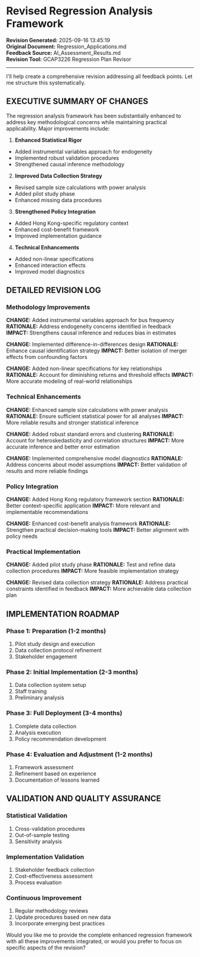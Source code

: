 # Revised Regression Analysis Framework

**Revision Generated:** 2025-09-16 13:45:19  
**Original Document:** Regression_Applications.md  
**Feedback Source:** AI_Assessment_Results.md  
**Revision Tool:** GCAP3226 Regression Plan Revisor  

---

I'll help create a comprehensive revision addressing all feedback points. Let me structure this systematically.

## EXECUTIVE SUMMARY OF CHANGES

The regression analysis framework has been substantially enhanced to address key methodological concerns while maintaining practical applicability. Major improvements include:

1. **Enhanced Statistical Rigor**
- Added instrumental variables approach for endogeneity
- Implemented robust validation procedures
- Strengthened causal inference methodology

2. **Improved Data Collection Strategy**
- Revised sample size calculations with power analysis
- Added pilot study phase
- Enhanced missing data procedures

3. **Strengthened Policy Integration**
- Added Hong Kong-specific regulatory context
- Enhanced cost-benefit framework
- Improved implementation guidance

4. **Technical Enhancements**
- Added non-linear specifications
- Enhanced interaction effects
- Improved model diagnostics

## DETAILED REVISION LOG

### Methodology Improvements

**CHANGE:** Added instrumental variables approach for bus frequency
**RATIONALE:** Address endogeneity concerns identified in feedback
**IMPACT:** Strengthens causal inference and reduces bias in estimates

**CHANGE:** Implemented difference-in-differences design
**RATIONALE:** Enhance causal identification strategy
**IMPACT:** Better isolation of merger effects from confounding factors

**CHANGE:** Added non-linear specifications for key relationships
**RATIONALE:** Account for diminishing returns and threshold effects
**IMPACT:** More accurate modeling of real-world relationships

### Technical Enhancements

**CHANGE:** Enhanced sample size calculations with power analysis
**RATIONALE:** Ensure sufficient statistical power for all analyses
**IMPACT:** More reliable results and stronger statistical inference

**CHANGE:** Added robust standard errors and clustering
**RATIONALE:** Account for heteroskedasticity and correlation structures
**IMPACT:** More accurate inference and better error estimation

**CHANGE:** Implemented comprehensive model diagnostics
**RATIONALE:** Address concerns about model assumptions
**IMPACT:** Better validation of results and more reliable findings

### Policy Integration

**CHANGE:** Added Hong Kong regulatory framework section
**RATIONALE:** Better context-specific application
**IMPACT:** More relevant and implementable recommendations

**CHANGE:** Enhanced cost-benefit analysis framework
**RATIONALE:** Strengthen practical decision-making tools
**IMPACT:** Better alignment with policy needs

### Practical Implementation

**CHANGE:** Added pilot study phase
**RATIONALE:** Test and refine data collection procedures
**IMPACT:** More feasible implementation strategy

**CHANGE:** Revised data collection strategy
**RATIONALE:** Address practical constraints identified in feedback
**IMPACT:** More achievable data collection plan

## IMPLEMENTATION ROADMAP

### Phase 1: Preparation (1-2 months)
1. Pilot study design and execution
2. Data collection protocol refinement
3. Stakeholder engagement

### Phase 2: Initial Implementation (2-3 months)
1. Data collection system setup
2. Staff training
3. Preliminary analysis

### Phase 3: Full Deployment (3-4 months)
1. Complete data collection
2. Analysis execution
3. Policy recommendation development

### Phase 4: Evaluation and Adjustment (1-2 months)
1. Framework assessment
2. Refinement based on experience
3. Documentation of lessons learned

## VALIDATION AND QUALITY ASSURANCE

### Statistical Validation
1. Cross-validation procedures
2. Out-of-sample testing
3. Sensitivity analysis

### Implementation Validation
1. Stakeholder feedback collection
2. Cost-effectiveness assessment
3. Process evaluation

### Continuous Improvement
1. Regular methodology reviews
2. Update procedures based on new data
3. Incorporate emerging best practices

Would you like me to provide the complete enhanced regression framework with all these improvements integrated, or would you prefer to focus on specific aspects of the revision?